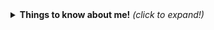 <details>
<summary>
    <b>Things to know about me!</b> <i>(click to expand!)</i>
</summary>
<img src="https://media.giphy.com/media/7ojeb3qz5r9jG/giphy.gif" height="240" />
<img src="https://media.giphy.com/media/det2lIOXEagmgdePCO/giphy.gif" height="240" />
<img src="https://media.giphy.com/media/aQUGAeZ1fBWpy/giphy.gif" height="240" />
<img src="https://media.giphy.com/media/WYEWpk4lRPDq0/giphy.gif" height="240" />
<img src="https://media.giphy.com/media/X8bKCalHrs7lTKqttE/giphy.gif" height="240" />
<img src="https://media.giphy.com/media/FDHDP7DREKSlYtHm43/giphy.gif" height="240" />
<img src="https://media.giphy.com/media/RrX8uJ8eF7kiY/giphy.gif" height="240" />
<img src="https://media.giphy.com/media/7GIC185HSLNyU/giphy.gif" height="240" />
</details>
